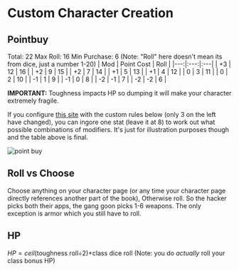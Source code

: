 # Custom Character Creation
## Pointbuy
Total: 22
Max Roll: 16
Min Purchase: 6
(Note: "Roll" here doesn't mean its from dice, just a number 1-20)
| Mod | Point Cost | Roll | 
|---:|:---:|:---|
| +3 | 12 | 16 |
| +2 | 9 | 15 |
| +2 | 7 | 14 |
| +1 | 5 | 13 | 
| +1 | 4 | 12 |
| 0 | 3 | 11 |
| 0 | 2 | 10 |
| -1 | 1 | 9 |
| -1 | 0 | 8 |
| -2 | -1 | 7 |
| -2 | -2 | 6 |

**IMPORTANT:** Toughness impacts HP so dumping it will make your character extremely fragile.

If you configure [this site](https://chicken-dinner.com/5e/5e-point-buy.html) with the custom rules below (only 3 on the left have changed), you can ingore one stat (leave it at 8) to work out what possible combinations of modifiers. It's just for illustration purposes though and the table above is final.

![point buy](https://i.imgur.com/Bd2bDXT.png)

## Roll vs Choose
Choose anything on your character page (or any time your character page directly references another part of the book), Otherwise roll. So the hacker picks both their apps, the gang goon picks 1-6 weapons. The only exception is armor which you still have to roll.

## HP
 $HP = ceil($toughness roll$\div 2)  +$class dice roll
(Note: you do *actually* roll your class bonus HP)


<!--stackedit_data:
eyJoaXN0b3J5IjpbMTQxNjE3MTk2NSw5OTM3NTA1MTddfQ==
-->